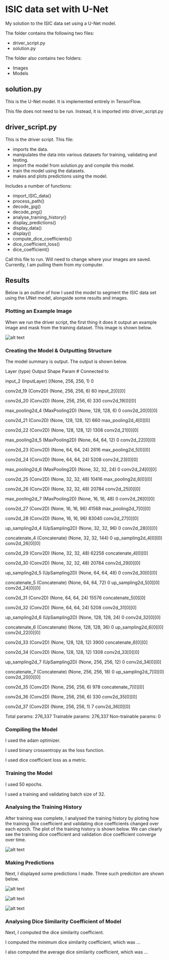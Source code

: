 # ISIC data set with U-Net
My solution to the ISIC data set using a U-Net model.

The folder contains the following two files:
* driver_script.py
* solution.py

The folder also contains two folders:
* Images
* Models

## solution.py

This is the U-Net model. It is implemented entirely in TensorFlow.

This file does not need to be run. Instead, it is imported into driver_script.py


## driver_script.py

This is the driver script. This file:
* imports the data.
* manipulates the data into various datasets for training, validating and testing.
* import the model from solution.py and compile this model.
* train the model using the datasets.
* makes and plots predictions using the model.

Includes a number of functions:
* import_ISIC_data()
* process_path()
* decode_jpg()
* decode_png()
* analyse_training_history()
* display_predictions()
* display_data()
* display()
* compute_dice_coefficients()
* dice_coefficient_loss()
* dice_coefficient()

Call this file to run.
Will need to change where your images are saved. Currently, I am pulling them from my computer.

## Results

Below is an outline of how I used the model to segment the ISIC data set using the UNet model, alongside some results and images.

### Plotting an Example Image

When we run the driver script, the first thing it does it output an example image and mask from the training dataset.
This image is shown below.

![alt text]()

### Creating the Model & Outputting Structure

The model summary is output. The output is shown below.

Layer (type)                    Output Shape         Param #     Connected to                     

input_2 (InputLayer)            [(None, 256, 256, 1) 0

conv2d_19 (Conv2D)              (None, 256, 256, 6)  60          input_2[0][0]                    

conv2d_20 (Conv2D)              (None, 256, 256, 6)  330         conv2d_19[0][0]                  

max_pooling2d_4 (MaxPooling2D)  (None, 128, 128, 6)  0           conv2d_20[0][0]                  

conv2d_21 (Conv2D)              (None, 128, 128, 12) 660         max_pooling2d_4[0][0]            

conv2d_22 (Conv2D)              (None, 128, 128, 12) 1308        conv2d_21[0][0]                  

max_pooling2d_5 (MaxPooling2D)  (None, 64, 64, 12)   0           conv2d_22[0][0]                  

conv2d_23 (Conv2D)              (None, 64, 64, 24)   2616        max_pooling2d_5[0][0]            

conv2d_24 (Conv2D)              (None, 64, 64, 24)   5208        conv2d_23[0][0]                  

max_pooling2d_6 (MaxPooling2D)  (None, 32, 32, 24)   0           conv2d_24[0][0]                  

conv2d_25 (Conv2D)              (None, 32, 32, 48)   10416       max_pooling2d_6[0][0]            

conv2d_26 (Conv2D)              (None, 32, 32, 48)   20784       conv2d_25[0][0]                  

max_pooling2d_7 (MaxPooling2D)  (None, 16, 16, 48)   0           conv2d_26[0][0]                  

conv2d_27 (Conv2D)              (None, 16, 16, 96)   41568       max_pooling2d_7[0][0]            

conv2d_28 (Conv2D)              (None, 16, 16, 96)   83040       conv2d_27[0][0]                  

up_sampling2d_4 (UpSampling2D)  (None, 32, 32, 96)   0           conv2d_28[0][0]                  

concatenate_4 (Concatenate)     (None, 32, 32, 144)  0           up_sampling2d_4[0][0]            
                                                                 conv2d_26[0][0]  
                                                                 
conv2d_29 (Conv2D)              (None, 32, 32, 48)   62256       concatenate_4[0][0]              

conv2d_30 (Conv2D)              (None, 32, 32, 48)   20784       conv2d_29[0][0]                  

up_sampling2d_5 (UpSampling2D)  (None, 64, 64, 48)   0           conv2d_30[0][0]                  

concatenate_5 (Concatenate)     (None, 64, 64, 72)   0           up_sampling2d_5[0][0]            
                                                                 conv2d_24[0][0]    
                                                                 
conv2d_31 (Conv2D)              (None, 64, 64, 24)   15576       concatenate_5[0][0]              

conv2d_32 (Conv2D)              (None, 64, 64, 24)   5208        conv2d_31[0][0]                  

up_sampling2d_6 (UpSampling2D)  (None, 128, 128, 24) 0           conv2d_32[0][0]                  

concatenate_6 (Concatenate)     (None, 128, 128, 36) 0           up_sampling2d_6[0][0]            
                                                                 conv2d_22[0][0]                  

conv2d_33 (Conv2D)              (None, 128, 128, 12) 3900        concatenate_6[0][0]              

conv2d_34 (Conv2D)              (None, 128, 128, 12) 1308        conv2d_33[0][0]                  

up_sampling2d_7 (UpSampling2D)  (None, 256, 256, 12) 0           conv2d_34[0][0]                  

concatenate_7 (Concatenate)     (None, 256, 256, 18) 0           up_sampling2d_7[0][0]            
                                                                 conv2d_20[0][0]  
                                                                 
conv2d_35 (Conv2D)              (None, 256, 256, 6)  978         concatenate_7[0][0]              

conv2d_36 (Conv2D)              (None, 256, 256, 6)  330         conv2d_35[0][0]                  

conv2d_37 (Conv2D)              (None, 256, 256, 1)  7           conv2d_36[0][0]                  

Total params: 276,337
Trainable params: 276,337
Non-trainable params: 0

### Compiling the Model

I used the adam optimizer.

I used binary crossentropy as the loss function.

I used dice coefficient loss as a metric.

### Training the Model

I used 50 epochs.

I used a training and validating batch size of 32.

### Analysing the Training History

After training was complete, I analysed the training history by ploting how the training dice coefficient and validating dice coefficients changed over each epoch. The plot of the training history is shown below. We can clearly see the training dice coefficient and validation dice coefficient converge over time.

![alt text]()

### Making Predictions

Next, I displayed some predictions I made. Three such prediciton are shown below.

![alt text]()

![alt text]()

![alt text]()

### Analysing Dice Similarity Coefficient of Model

Next, I computed the dice similarity coefficient.

I computed the minimum dice similarity coefficient, which was ...

I also computed the average dice similarity coefficient, which was ...

